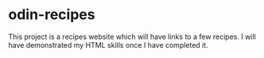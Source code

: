 # odin-recipes

This project is a recipes website which will have links to a few recipes. I will have demonstrated my HTML skills once I have completed it.